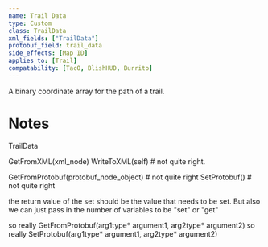 ```yaml
---
name: Trail Data
type: Custom
class: TrailData
xml_fields: ["TrailData"]
protobuf_field: trail_data
side_effects: [Map ID]
applies_to: [Trail]
compatability: [TacO, BlishHUD, Burrito]
---
```

A binary coordinate array for the path of a trail.

Notes
=====



TrailData


GetFromXML(xml_node)
WriteToXML(self) # not quite right.


GetFromProtobuf(protobuf_node_object) # not quite right
SetProtobuf() # not quite right



the return value of the set should be the value that needs to be set.
But also we can just pass in the number of variables to be "set" or "get"



so really
  GetFromProtobuf(arg1type* argument1, arg2type* argument2)
so really 
  SetProtobuf(arg1type* argument1, arg2type* argument2)